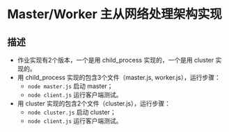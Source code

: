 # Master/Worker 主从网络处理架构实现

## 描述
- 作业实现有2个版本，一个是用 child_process 实现的，一个是用 cluster 实现的。
- 用 child_process 实现的包含3个文件（master.js, worker.js），运行步骤：
  - `node master.js` 启动 master；
  - `node client.js` 运行客户端测试。
- 用 cluster 实现的包含2个文件（cluster.js），运行步骤：
  - `node cluster.js` 启动 cluster；
  - `node client.js` 运行客户端测试。
